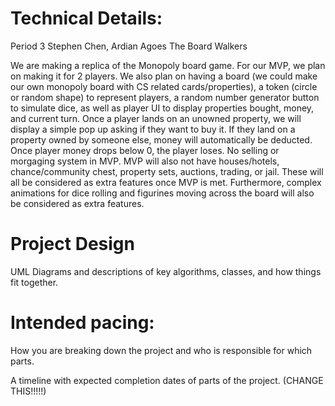 
# Technical Details:

Period 3
Stephen Chen, Ardian Agoes
The Board Walkers

We are making a replica of the Monopoly board game. For our MVP, we plan on making it for 2 players. We also plan on having a board (we could make our own monopoly board with CS related cards/properties), a token (circle or random shape) to represent players, a random number generator button to simulate dice, as well as player UI to display properties bought, money, and current turn. Once a player lands on an unowned property, we will display a simple pop up asking if they want to buy it. If they land on a property owned by someone else, money will automatically be deducted. Once player money drops below 0, the player loses. No selling or morgaging system in MVP. MVP will also not have houses/hotels, chance/community chest, property sets, auctions, trading, or jail. These will all be considered as extra features once MVP is met. Furthermore, complex animations for dice rolling and figurines moving across the board will also be considered as extra features.  

   
     
# Project Design

UML Diagrams and descriptions of key algorithms, classes, and how things fit together.


    
# Intended pacing:

How you are breaking down the project and who is responsible for which parts.

A timeline with expected completion dates of parts of the project. (CHANGE THIS!!!!!)

